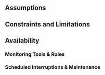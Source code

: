 

## Assumptions

## Constraints and Limitations

## Availability

### Monitoring Tools & Rules

### Scheduled Interruptions & Maintenance